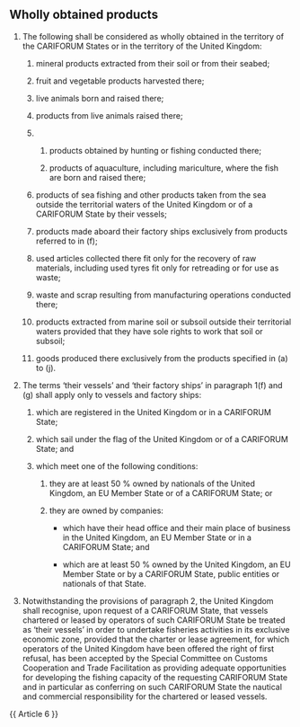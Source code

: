 ## Wholly obtained products

1. The following shall be considered as wholly obtained in the territory of the CARIFORUM States or in the territory of the United Kingdom:

    1. mineral products extracted from their soil or from their seabed;

    2. fruit and vegetable products harvested there;

    3. live animals born and raised there;

    4. products from live animals raised there;

    5. 
        1. products obtained by hunting or fishing conducted there;

       2. products of aquaculture, including mariculture, where the fish are born and raised there;

    6. products of sea fishing and other products taken from the sea outside the territorial waters of the United Kingdom or of a CARIFORUM State by their vessels;

    7. products made aboard their factory ships exclusively from products referred to in (f);

    8. used articles collected there fit only for the recovery of raw materials, including used tyres fit only for retreading or for use as waste;

    9. waste and scrap resulting from manufacturing operations conducted there;

    10. products extracted from marine soil or subsoil outside their territorial waters provided that they have sole rights to work that soil or subsoil;

    11. goods produced there exclusively from the products specified in (a) to (j).

2. The terms ‘their vessels’ and ‘their factory ships’ in paragraph 1(f) and (g) shall apply only to vessels and factory ships:

    1. which are registered in the United Kingdom or in a CARIFORUM State;

    2. which sail under the flag of the United Kingdom or of a CARIFORUM State; and

    3. which meet one of the following conditions:

        1. they are at least 50 % owned by nationals of the United Kingdom, an EU Member State or of a CARIFORUM State; or

        2. they are owned by companies:

           - which have their head office and their main place of business in the United Kingdom, an EU Member State or in a CARIFORUM State; and

           - which are at least 50 % owned by the United Kingdom, an EU Member State or by a CARIFORUM State, public entities or nationals of that State.

3. Notwithstanding the provisions of paragraph 2, the United Kingdom shall recognise, upon request of a CARIFORUM State, that vessels chartered or leased by operators of such CARIFORUM State be treated as ‘their vessels’ in order to undertake fisheries activities in its exclusive economic zone, provided that the charter or lease agreement, for which operators of the United Kingdom have been offered the right of first refusal, has been accepted by the Special Committee on Customs Cooperation and Trade Facilitation as providing adequate opportunities for developing the fishing capacity of the requesting CARIFORUM State and in particular as conferring on such CARIFORUM State the nautical and commercial responsibility for the chartered or leased vessels.


{{ Article 6 }}